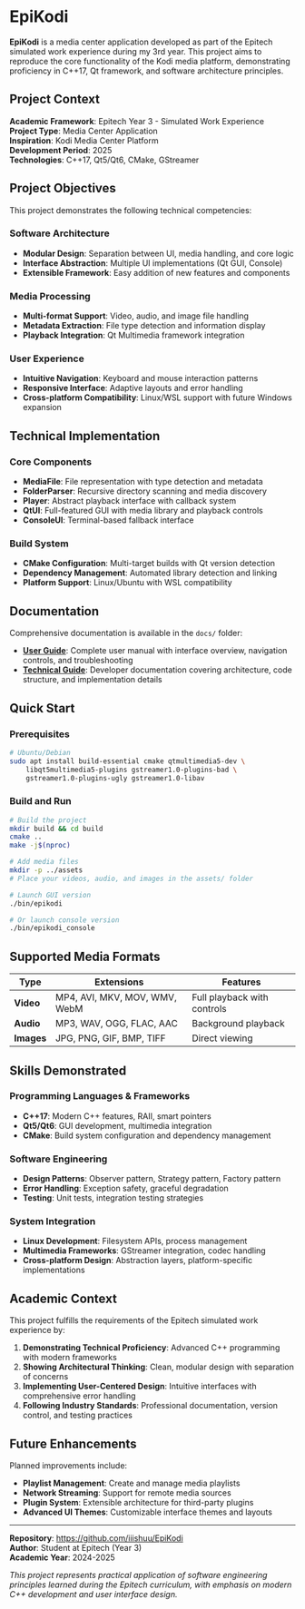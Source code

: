 # EpiKodi

**EpiKodi** is a media center application developed as part of the Epitech simulated work experience during my 3rd year. This project aims to reproduce the core functionality of the Kodi media platform, demonstrating proficiency in C++17, Qt framework, and software architecture principles.

## Project Context

**Academic Framework**: Epitech Year 3 - Simulated Work Experience  
**Project Type**: Media Center Application  
**Inspiration**: Kodi Media Center Platform  
**Development Period**: 2025  
**Technologies**: C++17, Qt5/Qt6, CMake, GStreamer

## Project Objectives

This project demonstrates the following technical competencies:

### Software Architecture
- **Modular Design**: Separation between UI, media handling, and core logic
- **Interface Abstraction**: Multiple UI implementations (Qt GUI, Console)
- **Extensible Framework**: Easy addition of new features and components

### Media Processing
- **Multi-format Support**: Video, audio, and image file handling
- **Metadata Extraction**: File type detection and information display
- **Playback Integration**: Qt Multimedia framework integration

### User Experience
- **Intuitive Navigation**: Keyboard and mouse interaction patterns
- **Responsive Interface**: Adaptive layouts and error handling
- **Cross-platform Compatibility**: Linux/WSL support with future Windows expansion

## Technical Implementation

### Core Components
- **MediaFile**: File representation with type detection and metadata
- **FolderParser**: Recursive directory scanning and media discovery
- **Player**: Abstract playback interface with callback system
- **QtUI**: Full-featured GUI with media library and playback controls
- **ConsoleUI**: Terminal-based fallback interface

### Build System
- **CMake Configuration**: Multi-target builds with Qt version detection
- **Dependency Management**: Automated library detection and linking
- **Platform Support**: Linux/Ubuntu with WSL compatibility

## Documentation

Comprehensive documentation is available in the `docs/` folder:

- **[User Guide](docs/USER_GUIDE.md)**: Complete user manual with interface overview, navigation controls, and troubleshooting
- **[Technical Guide](docs/TECHNICAL_GUIDE.md)**: Developer documentation covering architecture, code structure, and implementation details

## Quick Start

### Prerequisites
```bash
# Ubuntu/Debian
sudo apt install build-essential cmake qtmultimedia5-dev \
    libqt5multimedia5-plugins gstreamer1.0-plugins-bad \
    gstreamer1.0-plugins-ugly gstreamer1.0-libav
```

### Build and Run
```bash
# Build the project
mkdir build && cd build
cmake ..
make -j$(nproc)

# Add media files
mkdir -p ../assets
# Place your videos, audio, and images in the assets/ folder

# Launch GUI version
./bin/epikodi

# Or launch console version
./bin/epikodi_console
```

## Supported Media Formats

| Type | Extensions | Features |
|------|------------|----------|
| **Video** | MP4, AVI, MKV, MOV, WMV, WebM | Full playback with controls |
| **Audio** | MP3, WAV, OGG, FLAC, AAC | Background playback |
| **Images** | JPG, PNG, GIF, BMP, TIFF | Direct viewing |

## Skills Demonstrated

### Programming Languages & Frameworks
- **C++17**: Modern C++ features, RAII, smart pointers
- **Qt5/Qt6**: GUI development, multimedia integration
- **CMake**: Build system configuration and dependency management

### Software Engineering
- **Design Patterns**: Observer pattern, Strategy pattern, Factory pattern
- **Error Handling**: Exception safety, graceful degradation
- **Testing**: Unit tests, integration testing strategies

### System Integration
- **Linux Development**: Filesystem APIs, process management
- **Multimedia Frameworks**: GStreamer integration, codec handling
- **Cross-platform Design**: Abstraction layers, platform-specific implementations

## Academic Context

This project fulfills the requirements of the Epitech simulated work experience by:

1. **Demonstrating Technical Proficiency**: Advanced C++ programming with modern frameworks
2. **Showing Architectural Thinking**: Clean, modular design with separation of concerns
3. **Implementing User-Centered Design**: Intuitive interfaces with comprehensive error handling
4. **Following Industry Standards**: Professional documentation, version control, and testing practices

## Future Enhancements

Planned improvements include:
- **Playlist Management**: Create and manage media playlists
- **Network Streaming**: Support for remote media sources
- **Plugin System**: Extensible architecture for third-party plugins
- **Advanced UI Themes**: Customizable interface themes and layouts

---

**Repository**: https://github.com/iiishuu/EpiKodi  
**Author**: Student at Epitech (Year 3)  
**Academic Year**: 2024-2025

*This project represents practical application of software engineering principles learned during the Epitech curriculum, with emphasis on modern C++ development and user interface design.*
